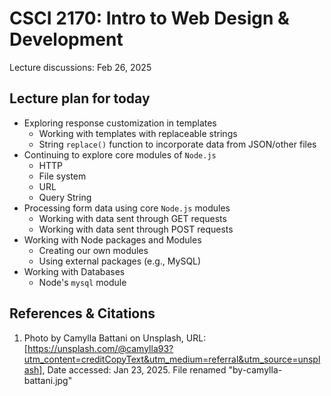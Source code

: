 # CSCI 2170: Intro to Web Design & Development

Lecture discussions: Feb 26, 2025

## Lecture plan for today

* Exploring response customization in templates
  * Working with templates with replaceable strings
  * String `replace()` function to incorporate data from JSON/other files
* Continuing to explore core modules of `Node.js`
  * HTTP
  * File system
  * URL
  * Query String
* Processing form data using core `Node.js` modules
  * Working with data sent through GET requests
  * Working with data sent through POST requests
* Working with Node packages and Modules
  * Creating our own modules
  * Using external packages (e.g., MySQL)
* Working with Databases
  * Node's `mysql` module

## References & Citations

1. Photo by Camylla Battani on Unsplash, URL: [https://unsplash.com/@camylla93?utm_content=creditCopyText&utm_medium=referral&utm_source=unsplash], Date accessed: Jan 23, 2025. File renamed "by-camylla-battani.jpg"
